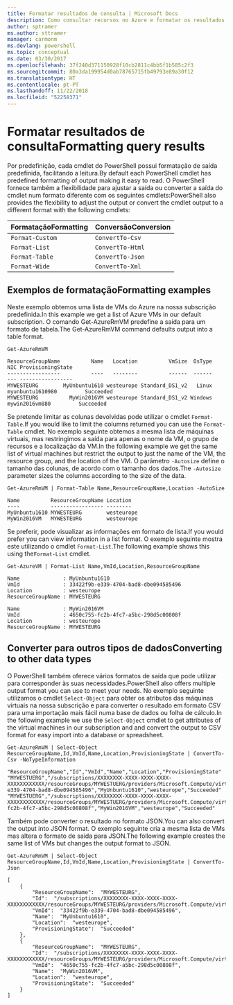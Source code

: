 ```yaml
---
title: Formatar resultados de consulta | Microsoft Docs
description: Como consultar recursos no Azure e formatar os resultados.
author: sptramer
ms.author: sttramer
manager: carmonm
ms.devlang: powershell
ms.topic: conceptual
ms.date: 03/30/2017
ms.openlocfilehash: 37f240d371150928f10cb2811c4bb5f1b585c2f3
ms.sourcegitcommit: 80a3da199954d0ab78765715fb49793e89a30f12
ms.translationtype: HT
ms.contentlocale: pt-PT
ms.lasthandoff: 11/22/2018
ms.locfileid: "52258371"
---
```

# <a name="formatting-query-results"></a><span data-ttu-id="1aece-103">Formatar resultados de consulta</span><span class="sxs-lookup"><span data-stu-id="1aece-103">Formatting query results</span></span>

<span data-ttu-id="1aece-104">Por predefinição, cada cmdlet do PowerShell possui formatação de saída predefinida, facilitando a leitura.</span><span class="sxs-lookup"><span data-stu-id="1aece-104">By default each PowerShell cmdlet has predefined formatting of output making it easy to read.</span></span>  <span data-ttu-id="1aece-105">O PowerShell fornece também a flexibilidade para ajustar a saída ou converter a saída do cmdlet num formato diferente com os seguintes cmdlets:</span><span class="sxs-lookup"><span data-stu-id="1aece-105">PowerShell also provides the flexibility to adjust the output or convert the cmdlet output to a different format with the following cmdlets:</span></span>

| <span data-ttu-id="1aece-106">Formatação</span><span class="sxs-lookup"><span data-stu-id="1aece-106">Formatting</span></span>      | <span data-ttu-id="1aece-107">Conversão</span><span class="sxs-lookup"><span data-stu-id="1aece-107">Conversion</span></span>       |
|-----------------|------------------|
| `Format-Custom` | `ConvertTo-Csv`  |
| `Format-List`   | `ConvertTo-Html` |
| `Format-Table`  | `ConvertTo-Json` |
| `Format-Wide`   | `ConvertTo-Xml`  |

## <a name="formatting-examples"></a><span data-ttu-id="1aece-108">Exemplos de formatação</span><span class="sxs-lookup"><span data-stu-id="1aece-108">Formatting examples</span></span>

<span data-ttu-id="1aece-109">Neste exemplo obtemos uma lista de VMs do Azure na nossa subscrição predefinida.</span><span class="sxs-lookup"><span data-stu-id="1aece-109">In this example we get a list of Azure VMs in our default subscription.</span></span>  <span data-ttu-id="1aece-110">O comando Get-AzureRmVM predefine a saída para um formato de tabela.</span><span class="sxs-lookup"><span data-stu-id="1aece-110">The Get-AzureRmVM command defaults output into a table format.</span></span>

```powershell-interactive
Get-AzureRmVM
```

```output
ResourceGroupName          Name   Location          VmSize  OsType              NIC ProvisioningState
-----------------          ----   --------          ------  ------              --- -----------------
MYWESTEURG        MyUnbuntu1610 westeurope Standard_DS1_v2   Linux myunbuntu1610980         Succeeded
MYWESTEURG          MyWin2016VM westeurope Standard_DS1_v2 Windows   mywin2016vm880         Succeeded
```

<span data-ttu-id="1aece-111">Se pretende limitar as colunas devolvidas pode utilizar o cmdlet `Format-Table`.</span><span class="sxs-lookup"><span data-stu-id="1aece-111">If you would like to limit the columns returned you can use the `Format-Table` cmdlet.</span></span> <span data-ttu-id="1aece-112">No exemplo seguinte obtemos a mesma lista de máquinas virtuais, mas restringimos a saída para apenas o nome da VM, o grupo de recursos e a localização da VM.</span><span class="sxs-lookup"><span data-stu-id="1aece-112">In the following example we get the same list of virtual machines but restrict the output to just the name of the VM, the resource group, and the location of the VM.</span></span>  <span data-ttu-id="1aece-113">O parâmetro `-Autosize` define o tamanho das colunas, de acordo com o tamanho dos dados.</span><span class="sxs-lookup"><span data-stu-id="1aece-113">The `-Autosize` parameter sizes the columns according to the size of the data.</span></span>

```powershell-interactive
Get-AzureRmVM | Format-Table Name,ResourceGroupName,Location -AutoSize
```

```output
Name          ResourceGroupName Location
----          ----------------- --------
MyUnbuntu1610 MYWESTEURG        westeurope
MyWin2016VM   MYWESTEURG        westeurope
```

<span data-ttu-id="1aece-114">Se preferir, pode visualizar as informações em formato de lista.</span><span class="sxs-lookup"><span data-stu-id="1aece-114">If you would prefer you can view information in a list format.</span></span> <span data-ttu-id="1aece-115">O exemplo seguinte mostra este utilizando o cmdlet `Format-List`.</span><span class="sxs-lookup"><span data-stu-id="1aece-115">The following example shows this using the`Format-List` cmdlet.</span></span>

```powershell-interactive
Get-AzureVM | Format-List Name,VmId,Location,ResourceGroupName
```

```output
Name              : MyUnbuntu1610
VmId              : 33422f9b-e339-4704-bad8-dbe094585496
Location          : westeurope
ResourceGroupName : MYWESTEURG

Name              : MyWin2016VM
VmId              : 4650c755-fc2b-4fc7-a5bc-298d5c00808f
Location          : westeurope
ResourceGroupName : MYWESTEURG
```

## <a name="converting-to-other-data-types"></a><span data-ttu-id="1aece-116">Converter para outros tipos de dados</span><span class="sxs-lookup"><span data-stu-id="1aece-116">Converting to other data types</span></span>

<span data-ttu-id="1aece-117">O PowerShell também oferece vários formatos de saída que pode utilizar para corresponder às suas necessidades.</span><span class="sxs-lookup"><span data-stu-id="1aece-117">PowerShell also offers multiple output format you can use to meet your needs.</span></span>  <span data-ttu-id="1aece-118">No exemplo seguinte utilizamos o cmdlet `Select-Object` para obter os atributos das máquinas virtuais na nossa subscrição e para converter o resultado em formato CSV para uma importação mais fácil numa base de dados ou folha de cálculo.</span><span class="sxs-lookup"><span data-stu-id="1aece-118">In the following example we use the `Select-Object` cmdlet to get attributes of the virtual machines in our subscription and and convert the output to CSV format for easy import into a database or spreadsheet.</span></span>

```powershell-interactive
Get-AzureRmVM | Select-Object ResourceGroupName,Id,VmId,Name,Location,ProvisioningState | ConvertTo-Csv -NoTypeInformation
```

```output
"ResourceGroupName","Id","VmId","Name","Location","ProvisioningState"
"MYWESTUERG","/subscriptions/XXXXXXXX-XXXX-XXXX-XXXX-XXXXXXXXXXXX/resourceGroups/MYWESTUERG/providers/Microsoft.Compute/virtualMachines/MyUnbuntu1610","33422f9b-e339-4704-bad8-dbe094585496","MyUnbuntu1610","westeurope","Succeeded"
"MYWESTUERG","/subscriptions/XXXXXXXX-XXXX-XXXX-XXXX-XXXXXXXXXXXX/resourceGroups/MYWESTUERG/providers/Microsoft.Compute/virtualMachines/MyWin2016VM","4650c755-fc2b-4fc7-a5bc-298d5c00808f","MyWin2016VM","westeurope","Succeeded"
```

<span data-ttu-id="1aece-119">Também pode converter o resultado no formato JSON.</span><span class="sxs-lookup"><span data-stu-id="1aece-119">You can also convert the output into JSON format.</span></span>  <span data-ttu-id="1aece-120">O exemplo seguinte cria a mesma lista de VMs mas altera o formato de saída para JSON.</span><span class="sxs-lookup"><span data-stu-id="1aece-120">The following example creates the same list of VMs but changes the output format to JSON.</span></span>

```powershell-interactive
Get-AzureRmVM | Select-Object ResourceGroupName,Id,VmId,Name,Location,ProvisioningState | ConvertTo-Json
```

```output
[
    {
        "ResourceGroupName":  "MYWESTEURG",
        "Id":  "/subscriptions/XXXXXXXX-XXXX-XXXX-XXXX-XXXXXXXXXXXX/resourceGroups/MYWESTEURG/providers/Microsoft.Compute/virtualMachines/MyUnbuntu1610",
        "VmId":  "33422f9b-e339-4704-bad8-dbe094585496",
        "Name":  "MyUnbuntu1610",
        "Location":  "westeurope",
        "ProvisioningState":  "Succeeded"
    },
    {
        "ResourceGroupName":  "MYWESTEURG",
        "Id":  "/subscriptions/XXXXXXXX-XXXX-XXXX-XXXX-XXXXXXXXXXXX/resourceGroups/MYWESTEURG/providers/Microsoft.Compute/virtualMachines/MyWin2016VM",
        "VmId":  "4650c755-fc2b-4fc7-a5bc-298d5c00808f",
        "Name":  "MyWin2016VM",
        "Location":  "westeurope",
        "ProvisioningState":  "Succeeded"
    }
]
```
